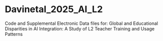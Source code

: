 # Davinetal_2025_AI_L2
Code and Supplemental Electronic Data files for:  Global and Educational Disparities in AI Integration: A Study of L2 Teacher Training and Usage Patterns
